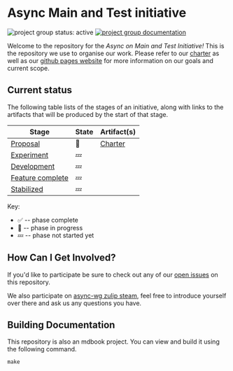 # Async Main and Test initiative
<!--
 Status badge advertising the project as being actively worked on. When the
 project has finished be sure to replace the active badge with a badge
 like: https://img.shields.io/badge/status-archived-grey.svg
-->
![project group status: active](https://img.shields.io/badge/status-active-brightgreen.svg)
[![project group documentation](https://img.shields.io/badge/MDBook-View%20Documentation-blue)][gh-pages]

Welcome to the repository for the _Async on Main and Test Initiative!_ This is the
repository we use to organise our work. Please refer to our [charter] as well
as our [github pages website][gh-pages] for more information on our goals and
current scope.

[charter]: ./CHARTER.md
[gh-pages]: https://rust-lang.github.io/{{GROUP_SLUG}}

## Current status

The following table lists of the stages of an initiative, along with links to the artifacts that will be produced by the start of that stage.

| Stage                                 | State | Artifact(s) |
| ------------------------------------- | ----- | ----------- |
| [Proposal](./CHARTER.md)              | 🦀    | [Charter](./CHARTER.md) |
| [Experiment](./EXPERIMENT.md)         | 💤    | |
| [Development]()                       | 💤    | | 
| [Feature complete]()                  | 💤    | |
| [Stabilized]()                        | 💤    | |

Key:

* ✅ -- phase complete
* 🦀 -- phase in progress
* 💤 -- phase not started yet

## How Can I Get Involved?

If you'd like to participate be sure to check out any of our [open issues] on this
repository.

We also participate on [async-wg zulip steam][chat-link], feel free to introduce
yourself over there and ask us any questions you have.


[open issues]: https://github.com/vincenzopalazzo/async-main-and-tests-initiative/issues
[chat-link]: https://rust-lang.zulipchat.com/#narrow/stream/187312-wg-async
[team-toml]: https://rust-lang.github.io/wg-async/vision/roadmap.html


## Building Documentation
This repository is also an mdbook project. You can view and build it using the
following command.

```
make
```
